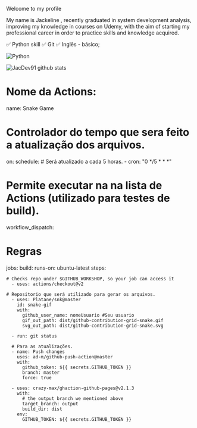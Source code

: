 Welcome to my profile

My name is Jackeline , recently graduated in system development analysis, improving my knowledge in courses on Udemy,
with the aim of starting my professional career in order to practice skills
and knowledge acquired.

✅ Python skill
✅ Git
✅ Inglês - básico;

![Python](https://img.shields.io/badge/python-3670A0?style=for-the-badge&logo=python&logoColor=ffdd54)&nbsp;

![JacDev91 github stats](https://github-readme-stats.vercel.app/api?username=JacDev91&show_icons=true&theme=tokyonight&hide=["contribs","prs","issues"])

# Nome da Actions:  
name: Snake Game

# Controlador do tempo que sera feito a atualização dos arquivos.
on:
  schedule:
      # Será atualizado a cada 5 horas.
    - cron: "0 */5 * * *"

# Permite executar na na lista de Actions (utilizado para testes de build).
  workflow_dispatch:

# Regras
jobs:
  build:
    runs-on: ubuntu-latest
    steps:

    # Checks repo under $GITHUB_WORKSHOP, so your job can access it
      - uses: actions/checkout@v2

    # Repositorio que será utilizado para gerar os arquivos.
      - uses: Platane/snk@master
        id: snake-gif
        with:
          github_user_name: nomeUsuario #Seu usuario
          gif_out_path: dist/github-contribution-grid-snake.gif
          svg_out_path: dist/github-contribution-grid-snake.svg

      - run: git status

      # Para as atualizações.
      - name: Push changes
        uses: ad-m/github-push-action@master
        with:
          github_token: ${{ secrets.GITHUB_TOKEN }}
          branch: master
          force: true

      - uses: crazy-max/ghaction-github-pages@v2.1.3
        with:
          # the output branch we mentioned above
          target_branch: output
          build_dir: dist
        env:
          GITHUB_TOKEN: ${{ secrets.GITHUB_TOKEN }}
